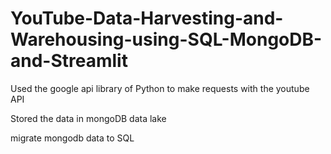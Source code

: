 # YouTube-Data-Harvesting-and-Warehousing-using-SQL-MongoDB-and-Streamlit

Used the google api library of Python to make requests with the youtube API

Stored the data in mongoDB data lake

migrate mongodb data to SQL